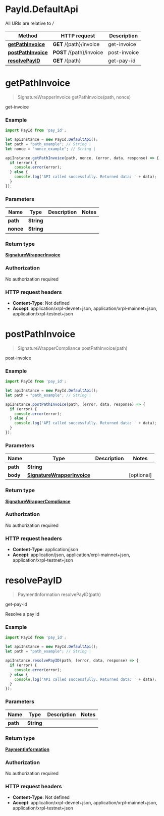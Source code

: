 # PayId.DefaultApi

All URIs are relative to */*

Method | HTTP request | Description
------------- | ------------- | -------------
[**getPathInvoice**](DefaultApi.md#getPathInvoice) | **GET** /{path}/invoice | get-invoice
[**postPathInvoice**](DefaultApi.md#postPathInvoice) | **POST** /{path}/invoice | post-invoice
[**resolvePayID**](DefaultApi.md#resolvePayID) | **GET** /{path} | get-pay-id

<a name="getPathInvoice"></a>
# **getPathInvoice**
> SignatureWrapperInvoice getPathInvoice(path, nonce)

get-invoice

### Example
```javascript
import PayId from 'pay_id';

let apiInstance = new PayId.DefaultApi();
let path = "path_example"; // String | 
let nonce = "nonce_example"; // String | 

apiInstance.getPathInvoice(path, nonce, (error, data, response) => {
  if (error) {
    console.error(error);
  } else {
    console.log('API called successfully. Returned data: ' + data);
  }
});
```

### Parameters

Name | Type | Description  | Notes
------------- | ------------- | ------------- | -------------
 **path** | **String**|  | 
 **nonce** | **String**|  | 

### Return type

[**SignatureWrapperInvoice**](SignatureWrapperInvoice.md)

### Authorization

No authorization required

### HTTP request headers

 - **Content-Type**: Not defined
 - **Accept**: application/xrpl-devnet+json, application/xrpl-mainnet+json, application/xrpl-testnet+json

<a name="postPathInvoice"></a>
# **postPathInvoice**
> SignatureWrapperCompliance postPathInvoice(path)

post-invoice

### Example
```javascript
import PayId from 'pay_id';

let apiInstance = new PayId.DefaultApi();
let path = "path_example"; // String | 

apiInstance.postPathInvoice(path, (error, data, response) => {
  if (error) {
    console.error(error);
  } else {
    console.log('API called successfully. Returned data: ' + data);
  }
});
```

### Parameters

Name | Type | Description  | Notes
------------- | ------------- | ------------- | -------------
 **path** | **String**|  | 
 **body** | [**SignatureWrapperInvoice**](SignatureWrapperInvoice.md)|  | [optional] 

### Return type

[**SignatureWrapperCompliance**](SignatureWrapperCompliance.md)

### Authorization

No authorization required

### HTTP request headers

 - **Content-Type**: application/json
 - **Accept**: application/json, application/xrpl-mainnet+json, application/xrpl-testnet+json

<a name="resolvePayID"></a>
# **resolvePayID**
> PaymentInformation resolvePayID(path)

get-pay-id

Resolve a pay id

### Example
```javascript
import PayId from 'pay_id';

let apiInstance = new PayId.DefaultApi();
let path = "path_example"; // String | 

apiInstance.resolvePayID(path, (error, data, response) => {
  if (error) {
    console.error(error);
  } else {
    console.log('API called successfully. Returned data: ' + data);
  }
});
```

### Parameters

Name | Type | Description  | Notes
------------- | ------------- | ------------- | -------------
 **path** | **String**|  | 

### Return type

[**PaymentInformation**](PaymentInformation.md)

### Authorization

No authorization required

### HTTP request headers

 - **Content-Type**: Not defined
 - **Accept**: application/xrpl-devnet+json, application/xrpl-mainnet+json, application/xrpl-testnet+json

